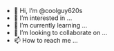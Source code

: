 - 👋 Hi, I’m @coolguy620s
- 👀 I’m interested in ...
- 🌱 I’m currently learning ...
- 💞️ I’m looking to collaborate on ...
- 📫 How to reach me ...

<!---
coolguy620s/coolguy620s is a ✨ special ✨ repository because its `README.md` (this file) appears on your GitHub profile.
You can click the Preview link to take a look at your changes.
--->
